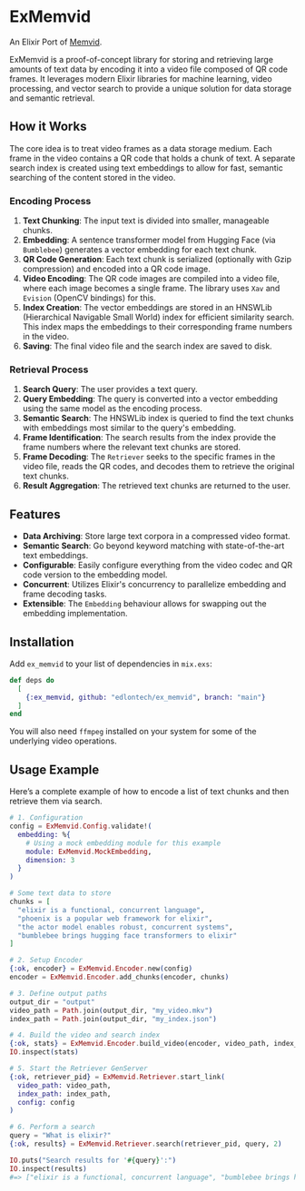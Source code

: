 # ExMemvid

An Elixir Port of [Memvid](https://github.com/Olow304/memvid).

ExMemvid is a proof-of-concept library for storing and retrieving large amounts of text data by encoding it into a video file composed of QR code frames. It leverages modern Elixir libraries for machine learning, video processing, and vector search to provide a unique solution for data storage and semantic retrieval.

## How it Works

The core idea is to treat video frames as a data storage medium. Each frame in the video contains a QR code that holds a chunk of text. A separate search index is created using text embeddings to allow for fast, semantic searching of the content stored in the video.

### Encoding Process

1.  **Text Chunking**: The input text is divided into smaller, manageable chunks.
2.  **Embedding**: A sentence transformer model from Hugging Face (via `Bumblebee`) generates a vector embedding for each text chunk.
3.  **QR Code Generation**: Each text chunk is serialized (optionally with Gzip compression) and encoded into a QR code image.
4.  **Video Encoding**: The QR code images are compiled into a video file, where each image becomes a single frame. The library uses `Xav` and `Evision` (OpenCV bindings) for this.
5.  **Index Creation**: The vector embeddings are stored in an HNSWLib (Hierarchical Navigable Small World) index for efficient similarity search. This index maps the embeddings to their corresponding frame numbers in the video.
6.  **Saving**: The final video file and the search index are saved to disk.

### Retrieval Process

1.  **Search Query**: The user provides a text query.
2.  **Query Embedding**: The query is converted into a vector embedding using the same model as the encoding process.
3.  **Semantic Search**: The HNSWLib index is queried to find the text chunks with embeddings most similar to the query's embedding.
4.  **Frame Identification**: The search results from the index provide the frame numbers where the relevant text chunks are stored.
5.  **Frame Decoding**: The `Retriever` seeks to the specific frames in the video file, reads the QR codes, and decodes them to retrieve the original text chunks.
6.  **Result Aggregation**: The retrieved text chunks are returned to the user.

## Features

*   **Data Archiving**: Store large text corpora in a compressed video format.
*   **Semantic Search**: Go beyond keyword matching with state-of-the-art text embeddings.
*   **Configurable**: Easily configure everything from the video codec and QR code version to the embedding model.
*   **Concurrent**: Utilizes Elixir's concurrency to parallelize embedding and frame decoding tasks.
*   **Extensible**: The `Embedding` behaviour allows for swapping out the embedding implementation.

## Installation

Add `ex_memvid` to your list of dependencies in `mix.exs`:

```elixir
def deps do
  [
    {:ex_memvid, github: "edlontech/ex_memvid", branch: "main"}
  ]
end
```

You will also need `ffmpeg` installed on your system for some of the underlying video operations.

## Usage Example

Here’s a complete example of how to encode a list of text chunks and then retrieve them via search.

```elixir
# 1. Configuration
config = ExMemvid.Config.validate!(
  embedding: %{
    # Using a mock embedding module for this example
    module: ExMemvid.MockEmbedding,
    dimension: 3
  }
)

# Some text data to store
chunks = [
  "elixir is a functional, concurrent language",
  "phoenix is a popular web framework for elixir",
  "the actor model enables robust, concurrent systems",
  "bumblebee brings hugging face transformers to elixir"
]

# 2. Setup Encoder
{:ok, encoder} = ExMemvid.Encoder.new(config)
encoder = ExMemvid.Encoder.add_chunks(encoder, chunks)

# 3. Define output paths
output_dir = "output"
video_path = Path.join(output_dir, "my_video.mkv")
index_path = Path.join(output_dir, "my_index.json")

# 4. Build the video and search index
{:ok, stats} = ExMemvid.Encoder.build_video(encoder, video_path, index_path)
IO.inspect(stats)

# 5. Start the Retriever GenServer
{:ok, retriever_pid} = ExMemvid.Retriever.start_link(
  video_path: video_path,
  index_path: index_path,
  config: config
)

# 6. Perform a search
query = "What is elixir?"
{:ok, results} = ExMemvid.Retriever.search(retriever_pid, query, 2)

IO.puts("Search results for '#{query}':")
IO.inspect(results)
#=> ["elixir is a functional, concurrent language", "bumblebee brings hugging face transformers to elixir"]
```


